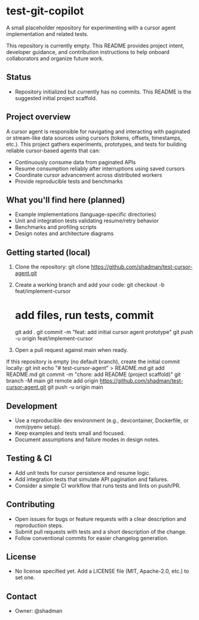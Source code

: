 # test-git-copilot

A small placeholder repository for experimenting with a cursor agent implementation and related tests.

This repository is currently empty. This README provides project intent, developer guidance, and contribution instructions to help onboard collaborators and organize future work.

## Status
- Repository initialized but currently has no commits. This README is the suggested initial project scaffold.

## Project overview
A cursor agent is responsible for navigating and interacting with paginated or stream-like data sources using cursors (tokens, offsets, timestamps, etc.). This project gathers experiments, prototypes, and tests for building reliable cursor-based agents that can:
- Continuously consume data from paginated APIs
- Resume consumption reliably after interruptions using saved cursors
- Coordinate cursor advancement across distributed workers
- Provide reproducible tests and benchmarks

## What you'll find here (planned)
- Example implementations (language-specific directories)
- Unit and integration tests validating resume/retry behavior
- Benchmarks and profiling scripts
- Design notes and architecture diagrams

## Getting started (local)
1. Clone the repository:
   git clone https://github.com/shadman/test-cursor-agent.git

2. Create a working branch and add your code:
   git checkout -b feat/implement-cursor
   # add files, run tests, commit
   git add .
   git commit -m "feat: add initial cursor agent prototype"
   git push -u origin feat/implement-cursor

3. Open a pull request against main when ready.

If this repository is empty (no default branch), create the initial commit locally:
   git init
   echo "# test-cursor-agent" > README.md
   git add README.md
   git commit -m "chore: add README (project scaffold)"
   git branch -M main
   git remote add origin https://github.com/shadman/test-cursor-agent.git
   git push -u origin main

## Development
- Use a reproducible dev environment (e.g., devcontainer, Dockerfile, or nvm/pyenv setup).
- Keep examples and tests small and focused.
- Document assumptions and failure modes in design notes.

## Testing & CI
- Add unit tests for cursor persistence and resume logic.
- Add integration tests that simulate API pagination and failures.
- Consider a simple CI workflow that runs tests and lints on push/PR.

## Contributing
- Open issues for bugs or feature requests with a clear description and reproduction steps.
- Submit pull requests with tests and a short description of the change.
- Follow conventional commits for easier changelog generation.

## License
- No license specified yet. Add a LICENSE file (MIT, Apache-2.0, etc.) to set one.

## Contact
- Owner: @shadman
